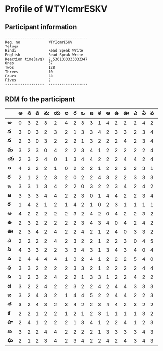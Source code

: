 



# Profile of WTYIcmrESKV

## Participant information



```
------------------  ------------------
Reg. no             WTYIcmrESKV
Telugu
Hindi               Read Speak Write
English             Read Speak Write
Reaction time(avg)  2.5361333333333347
Ones                37
Twos                128
Threes              70
Fours               63
Fives               2
------------------  ------------------
```  

## RDM fo the participant
  
  
|       |   అ |   న |   వ |   మ |   య |   ల |   ర |   ఒ |   జ |   ఠ |   ఆ |   ఉ |   ఊ |   ఎ |   ఏ |   ప |   ఫ |   ద |   డ |   బ |   త |   క |   హ |   ణ |   ఘ |
|-------|-----|-----|-----|-----|-----|-----|-----|-----|-----|-----|-----|-----|-----|-----|-----|-----|-----|-----|-----|-----|-----|-----|-----|-----|-----|
| **అ** |   0 |   3 |   2 |   3 |   2 |   4 |   2 |   3 |   3 |   1 |   4 |   2 |   2 |   2 |   4 |   2 |   3 |   1 |   3 |   3 |   3 |   2 |   2 |   3 |   2 |
| **న** |   3 |   0 |   3 |   2 |   3 |   2 |   1 |   3 |   3 |   4 |   2 |   3 |   3 |   2 |   3 |   4 |   3 |   2 |   2 |   2 |   2 |   2 |   4 |   2 |   1 |
| **వ** |   2 |   3 |   0 |   3 |   2 |   2 |   2 |   1 |   3 |   2 |   2 |   2 |   4 |   2 |   3 |   4 |   2 |   3 |   2 |   4 |   4 |   1 |   1 |   2 |   2 |
| **మ** |   3 |   2 |   3 |   0 |   4 |   2 |   2 |   3 |   4 |   1 |   2 |   2 |   2 |   2 |   2 |   4 |   2 |   2 |   4 |   3 |   3 |   2 |   2 |   4 |   3 |
| **య** |   2 |   3 |   2 |   4 |   0 |   1 |   3 |   4 |   4 |   2 |   2 |   2 |   4 |   4 |   2 |   4 |   2 |   4 |   2 |   2 |   2 |   2 |   2 |   4 |   4 |
| **ల** |   4 |   2 |   2 |   2 |   1 |   0 |   2 |   2 |   2 |   1 |   2 |   2 |   2 |   2 |   3 |   1 |   2 |   2 |   2 |   1 |   3 |   1 |   2 |   2 |   2 |
| **ర** |   2 |   1 |   2 |   2 |   3 |   2 |   0 |   2 |   2 |   4 |   3 |   2 |   2 |   3 |   3 |   3 |   3 |   2 |   3 |   4 |   4 |   2 |   1 |   2 |   3 |
| **ఒ** |   3 |   3 |   1 |   3 |   4 |   2 |   2 |   0 |   3 |   2 |   2 |   3 |   4 |   2 |   4 |   2 |   3 |   1 |   2 |   4 |   2 |   1 |   3 |   2 |   4 |
| **జ** |   3 |   3 |   3 |   4 |   4 |   2 |   2 |   3 |   0 |   1 |   4 |   4 |   2 |   2 |   3 |   4 |   2 |   3 |   2 |   5 |   2 |   2 |   4 |   2 |   2 |
| **ఠ** |   1 |   4 |   2 |   1 |   2 |   1 |   4 |   2 |   1 |   0 |   2 |   3 |   1 |   1 |   1 |   1 |   1 |   3 |   4 |   2 |   3 |   3 |   1 |   1 |   2 |
| **ఆ** |   4 |   2 |   2 |   2 |   2 |   2 |   3 |   2 |   4 |   2 |   0 |   4 |   2 |   2 |   3 |   2 |   2 |   1 |   2 |   2 |   4 |   1 |   2 |   3 |   4 |
| **ఉ** |   2 |   3 |   2 |   2 |   2 |   2 |   2 |   3 |   4 |   3 |   4 |   0 |   4 |   2 |   4 |   2 |   2 |   2 |   4 |   4 |   4 |   1 |   2 |   3 |   2 |
| **ఊ** |   2 |   3 |   4 |   2 |   4 |   2 |   2 |   4 |   2 |   1 |   2 |   4 |   0 |   3 |   3 |   2 |   2 |   2 |   4 |   4 |   2 |   1 |   4 |   3 |   4 |
| **ఎ** |   2 |   2 |   2 |   2 |   4 |   2 |   3 |   2 |   2 |   1 |   2 |   2 |   3 |   0 |   4 |   5 |   2 |   4 |   3 |   2 |   3 |   1 |   1 |   3 |   3 |
| **ఏ** |   4 |   3 |   3 |   2 |   2 |   3 |   3 |   4 |   3 |   1 |   3 |   4 |   3 |   4 |   0 |   4 |   4 |   2 |   3 |   2 |   2 |   3 |   2 |   4 |   4 |
| **ప** |   2 |   4 |   4 |   4 |   4 |   1 |   3 |   2 |   4 |   1 |   2 |   2 |   2 |   5 |   4 |   0 |   4 |   2 |   3 |   3 |   2 |   2 |   3 |   3 |   3 |
| **ఫ** |   3 |   3 |   2 |   2 |   2 |   2 |   3 |   3 |   2 |   1 |   2 |   2 |   2 |   2 |   4 |   4 |   0 |   3 |   3 |   3 |   2 |   2 |   4 |   1 |   4 |
| **ద** |   1 |   2 |   3 |   2 |   4 |   2 |   2 |   1 |   3 |   3 |   1 |   2 |   2 |   4 |   2 |   2 |   3 |   0 |   1 |   2 |   2 |   4 |   1 |   3 |   2 |
| **డ** |   3 |   2 |   2 |   4 |   2 |   2 |   3 |   2 |   2 |   4 |   2 |   4 |   4 |   3 |   3 |   3 |   3 |   1 |   0 |   4 |   3 |   2 |   2 |   1 |   4 |
| **బ** |   3 |   2 |   4 |   3 |   2 |   1 |   4 |   4 |   5 |   2 |   2 |   4 |   4 |   2 |   2 |   3 |   3 |   2 |   4 |   0 |   3 |   3 |   2 |   4 |   2 |
| **త** |   3 |   2 |   4 |   3 |   2 |   3 |   4 |   2 |   2 |   3 |   4 |   4 |   2 |   3 |   2 |   2 |   2 |   2 |   3 |   3 |   0 |   2 |   2 |   4 |   1 |
| **క** |   2 |   2 |   1 |   2 |   2 |   1 |   2 |   1 |   2 |   3 |   1 |   1 |   1 |   1 |   3 |   2 |   2 |   4 |   2 |   3 |   2 |   0 |   4 |   3 |   1 |
| **హ** |   2 |   4 |   1 |   2 |   2 |   2 |   1 |   3 |   4 |   1 |   2 |   2 |   4 |   1 |   2 |   3 |   4 |   1 |   2 |   2 |   2 |   4 |   0 |   1 |   2 |
| **ణ** |   3 |   2 |   2 |   4 |   4 |   2 |   2 |   2 |   2 |   1 |   3 |   3 |   3 |   3 |   4 |   3 |   1 |   3 |   1 |   4 |   4 |   3 |   1 |   0 |   4 |
| **ఘ** |   2 |   1 |   2 |   3 |   4 |   2 |   3 |   4 |   2 |   2 |   4 |   2 |   4 |   3 |   4 |   3 |   4 |   2 |   4 |   2 |   1 |   1 |   2 |   4 |   0 |